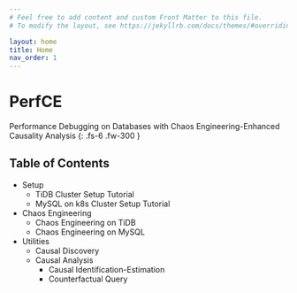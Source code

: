 ```yaml
---
# Feel free to add content and custom Front Matter to this file.
# To modify the layout, see https://jekyllrb.com/docs/themes/#overriding-theme-defaults

layout: home
title: Home
nav_order: 1
---
```

# PerfCE

Performance Debugging on Databases with Chaos Engineering-Enhanced Causality Analysis
{: .fs-6 .fw-300 }

## Table of Contents

* Setup
  * TiDB Cluster Setup Tutorial
  * MySQL on k8s Cluster Setup Tutorial
* Chaos Engineering
  * Chaos Engineering on TiDB
  * Chaos Engineering on MySQL
* Utilities
  * Causal Discovery
  * Causal Analysis
    * Causal Identification-Estimation
    * Counterfactual Query